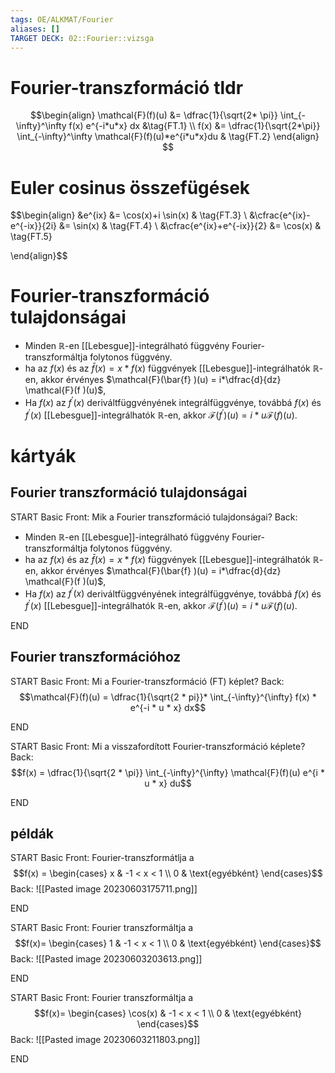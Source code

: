 ```yaml
---
tags: OE/ALKMAT/Fourier  
aliases: []
TARGET DECK: 02::Fourier::vizsga
---
```


# Fourier-transzformáció tldr
$$\begin{align}
	\mathcal{F}(f)(u) &=  \dfrac{1}{\sqrt{2* \pi}} \int_{-\infty}^\infty f(x) e^{-i*u*x} dx &\tag{FT.1} \\
	f(x) &= \dfrac{1}{\sqrt{2*\pi}} \int_{-\infty}^\infty  \mathcal{F}(f)(u)*e^{i*u*x}du & \tag{FT.2}
\end{align}
$$
# Euler cosinus összefügések
$$\begin{align}
&e^{ix} &= \cos(x)+i \sin(x) & \tag{FT.3} \\
&\cfrac{e^{ix}-e^{-ix}}{2i} &= \sin(x) & \tag{FT.4} \\
&\cfrac{e^{ix}+e^{-ix}}{2} &= \cos(x) & \tag{FT.5}

\end{align}$$

# Fourier-transzformáció tulajdonságai
- Minden $\mathbb{R}$-en [[Lebesgue]]-integrálható függvény Fourier-transzformáltja folytonos függvény.
- ha az $f (x)$ és az $\bar{f} (x) = x*f(x)$ függvények [[Lebesgue]]-integrálhatók $\mathbb{R}$-en, akkor érvényes $\mathcal{F}(\bar{f} )(u) = i*\dfrac{d}{dz} \mathcal{F}(f )(u)$,
- Ha $f (x)$ az $f^\prime(x)$ deriváltfüggvényének integrálfüggvénye, továbbá $f (x)$ és $f^\prime(x)$ [[Lebesgue]]-integrálhatók $\mathbb{R}$-en, akkor $\mathcal{F} (f^\prime)(u) = i*u \mathcal{F} (f)(u)$.
# kártyák
## Fourier transzformáció tulajdonságai
START
Basic
Front:
Mik a Fourier transzformáció tulajdonságai?
Back:
- Minden $\mathbb{R}$-en [[Lebesgue]]-integrálható függvény Fourier-transzformáltja folytonos függvény.
- ha az $f (x)$ és az $\bar{f} (x) = x*f(x)$ függvények [[Lebesgue]]-integrálhatók $\mathbb{R}$-en, akkor érvényes $\mathcal{F}(\bar{f} )(u) = i*\dfrac{d}{dz} \mathcal{F}(f )(u)$,
- Ha $f (x)$ az $f^\prime(x)$ deriváltfüggvényének integrálfüggvénye, továbbá $f (x)$ és $f^\prime(x)$ [[Lebesgue]]-integrálhatók $\mathbb{R}$-en, akkor $\mathcal{F} (f^\prime)(u) = i*u \mathcal{F} (f)(u)$.
<!--ID: 1685916485049-->
END

## Fourier transzformációhoz
START
Basic
Front:
Mi a Fourier-transzformáció (FT) képlet?
Back:
$$\mathcal{F}(f)(u) = \dfrac{1}{\sqrt{2 * pi}}* \int_{-\infty}^{\infty} f(x) * e^{-i * u * x} dx$$
<!--ID: 1685819889263-->
END

START
Basic
Front:
Mi a visszafordított Fourier-transzformáció képlete?
Back:
$$f(x) = \dfrac{1}{\sqrt{2 * \pi}} \int_{-\infty}^{\infty} \mathcal{F}(f)(u) e^{i * u * x} du$$
<!--ID: 1685819889275-->
END

## példák
START
Basic
Front:
Fourier-transzformátlja a
$$f(x) = \begin{cases}
	x & -1 < x < 1 \\
	0 & \text{egyébként}
\end{cases}$$
Back:
![[Pasted image 20230603175711.png]]
<!--ID: 1685819889283-->
END

START
Basic
Front:
Fourier transzformáltja a $$f(x)= \begin{cases} 1 & -1 < x < 1 \\ 0 & \text{egyébként} \end{cases}$$
Back:
![[Pasted image 20230603203613.png]]
<!--ID: 1685819889289-->
END

START
Basic
Front:
Fourier transzformáltja a $$f(x)= \begin{cases} \cos(x) & -1 < x < 1 \\ 0 & \text{egyébként} \end{cases}$$
Back:
![[Pasted image 20230603211803.png]]
<!--ID: 1685819889296-->
END